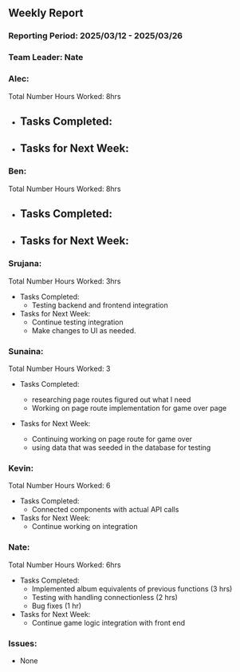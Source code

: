 ## **Weekly Report**

### **Reporting Period:** 2025/03/12 - 2025/03/26
### **Team Leader:** Nate


### **Alec:**
Total Number Hours Worked: 8hrs
- Tasks Completed:
  - 
- Tasks for Next Week:
  - 


### **Ben:**
Total Number Hours Worked: 8hrs
- Tasks Completed:
  - 
- Tasks for Next Week:
  - 


### **Srujana:**
Total Number Hours Worked: 3hrs
- Tasks Completed:
  - Testing backend and frontend integration
- Tasks for Next Week:
  - Continue testing integration
  - Make changes to UI as needed. 


### **Sunaina:**
Total Number Hours Worked: 3
- Tasks Completed:
  - researching page routes figured out what I need
  - Working on page route implementation for game over page

- Tasks for Next Week:
  - Continuing working on page route for game over
  - using data that was seeded in the database for testing 


### **Kevin:**
Total Number Hours Worked: 6
- Tasks Completed:
  - Connected components with actual API calls
- Tasks for Next Week:
  - Continue working on integration


### **Nate:**
Total Number Hours Worked: 6hrs
- Tasks Completed:
  - Implemented album equivalents of previous functions (3 hrs)
  - Testing with handling connectionless (2 hrs)
  - Bug fixes (1 hr)
- Tasks for Next Week:
  - Continue game logic integration with front end


### **Issues:**
- None

